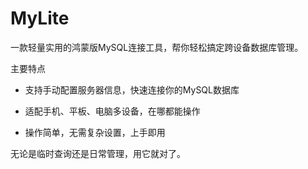 # MyLite

一款轻量实用的鸿蒙版MySQL连接工具，帮你轻松搞定跨设备数据库管理。

主要特点

- 支持手动配置服务器信息，快速连接你的MySQL数据库

- 适配手机、平板、电脑多设备，在哪都能操作

- 操作简单，无需复杂设置，上手即用

无论是临时查询还是日常管理，用它就对了。